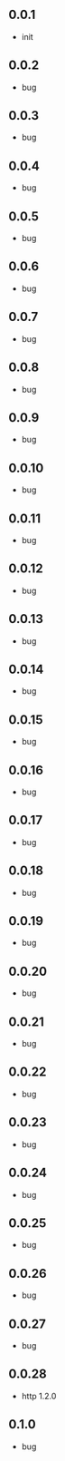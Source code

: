 ## 0.0.1
- init
## 0.0.2
- bug
## 0.0.3
- bug
## 0.0.4
- bug
## 0.0.5
- bug
## 0.0.6
- bug
## 0.0.7
- bug
## 0.0.8
- bug
## 0.0.9
- bug
## 0.0.10
- bug
## 0.0.11
- bug
## 0.0.12
- bug
## 0.0.13
- bug
## 0.0.14
- bug
## 0.0.15
- bug
## 0.0.16
- bug
## 0.0.17
- bug
## 0.0.18
- bug
## 0.0.19
- bug
## 0.0.20
- bug
## 0.0.21
- bug
## 0.0.22
- bug
## 0.0.23
- bug
## 0.0.24
- bug
## 0.0.25
- bug
## 0.0.26
- bug
## 0.0.27
- bug
## 0.0.28
- http 1.2.0
## 0.1.0
- bug